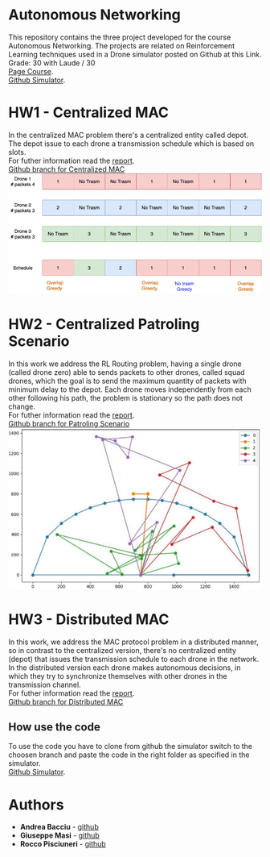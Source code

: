 # Autonomous Networking

This repository contains the three project developed for the course Autonomous Networking.
The projects are related on Reinforcement Learning techniques used in a Drone simulator posted on Github at this Link.<br>
Grade: 30 with Laude / 30 <br>
[Page Course](https://twiki.di.uniroma1.it/twiki/view/AN/WebHome).<br>
[Github Simulator](https://github.com/Andrea94c/DroNETworkSimulator).


# HW1 - Centralized MAC
In the centralized MAC problem there's a centralized entity called depot.
The depot issue to each drone a transmission schedule which is based on slots.<br>
For futher information read the [report](./hw1%20-%20Centralized%20MAC/Centralized_MAC_report.pdf).<br>
[Github branch for Centralized MAC](https://github.com/Andrea94c/DroNETworkSimulator/tree/hmw1)
![](./images/schedule.png)
# HW2 - Centralized Patroling Scenario
In this work we address the RL Routing problem, having a single drone (called drone zero) able to sends packets to other drones, called squad drones, which the goal is to send the maximum quantity of packets with minimum delay to the depot. Each drone moves independently from each other following his path, the problem is stationary so the path does not change.<br>
For futher information read the [report](./hw2%20-%20Centralized%20Patroling%20Scenario/Centralized_Patroling_Scenario_report.pdf).<br>
[Github branch for Patroling Scenario](https://github.com/Andrea94c/DroNETworkSimulator/tree/hmw2)
![Drone path](./images/drone_path.png)
# HW3 - Distributed MAC
In this work, we address the MAC protocol problem in a distributed manner, so in contrast to the centralized version, there's no centralized entity (depot) that issues the transmission schedule to each drone in the network. In the distributed version each drone makes autonomous decisions, in which they try to synchronize themselves with other drones in the transmission channel.<br>
For futher information read the [report](./hw3%20-%20Distributed%20MAC/Distributed_mac_report.pdf).<br>
[Github branch for Distributed MAC](https://github.com/Andrea94c/DroNETworkSimulator/tree/distributed_mac)
## How use the code
To use the code you have to clone from github the simulator switch to the choosen branch and paste the code in the right folder as specified in the simulator.<br>
[Github Simulator](https://github.com/Andrea94c/DroNETworkSimulator).

# Authors
* **Andrea Bacciu** - [github](https://github.com/andreabac3)
* **Giuseppe Masi**  - [github](https://github.com/andreabac3)
* **Rocco Pisciuneri**  - [github](https://github.com/andreabac3)
